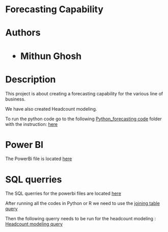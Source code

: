 # Forecasting Capability
# Authors
<h1>
<ul>
  <li>Mithun Ghosh</li>
</ul>
</h1>
<h1> Description </h1>
<p> This project is about creating a forecasting capability for the various line of business. </p>
<p> We have also created Headcount modeling. </p>
<P> To run the python code go to the following <a href="Python Code"> Python_forecasting code</a> folder with the instruction: <a href="Python Code/Instruction.md"> here</a>

# Power BI
  The PowerBi file is located <a href="PowerBI/Final_model.pbix">here </a>
#  SQL querries
  The SQL querries for the powerbi files are located <a href="SQL_code">here </a>
  <p> After running all the codes in Python or R we need to use the <a href="SQL_code/joning_Jupyter_tables.sql"> joining table query </a> 
  <p> Then the following querry needs to be run for the headcount modeling  : <a href="SQL_code/Headcount_querries.sql"> Headcount modeling query</a> 
  
  
